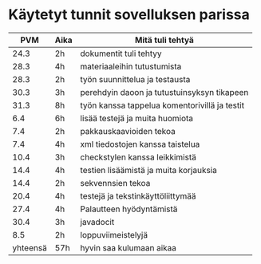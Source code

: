 # Käytetyt tunnit sovelluksen parissa

PVM | Aika | Mitä tuli tehtyä
----|------|-----------------
24.3 | 2h | dokumentit tuli tehtyy
28.3| 4h | materiaaleihin tutustumista
28.3| 2h | työn suunnittelua ja testausta
30.3| 3h | perehdyin daoon ja tutustuinsyksyn tikapeen
31.3| 8h | työn kanssa tappelua komentorivillä ja testit
6.4| 6h | lisää testejä ja muita huomiota
7.4| 2h | pakkauskaavioiden tekoa
7.4| 4h | xml tiedostojen kanssa taistelua
10.4| 3h | checkstylen kanssa leikkimistä
14.4| 4h | testien lisäämistä ja muita korjauksia
14.4| 2h | sekvennsien tekoa 
20.4| 4h | testejä ja tekstinkäyttöliittymää
27.4| 4h | Palautteen hyödyntämistä
30.4| 3h | javadocit
8.5| 2h | loppuviimeistelyjä
yhteensä| 57h | hyvin saa kulumaan aikaa

